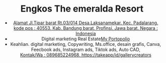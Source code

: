  <!DOCTYPE html>
<html lang="id">
<head>
    <meta charset="UTF-8">
    <meta name="viewport" content="width=device-width, initial-scale=1.0">
    <title>Portofolio Saya</title>
    <link rel="stylesheet" href="styles.css">
</head>
<body>
    <header>
        <h1>Engkos The emeralda Resort</h1>
        <nav>
            <ul>
                <li><a href="#about">Alamat Jl.Tipar barat Rt.03/014 Desa.Laksanamekar. Kec. Padalarang. kode pos : 40553. Kab. Bandung barat. Profinsi. Jawa barat. Negara : Indonesia</a></li>
               
 <li>Digital marketing Real Estate<a href="# my portopolio">My Portopolio</a></li><li> Keahlian.
               digital marketing,
                  Copywriting,  Ms.office,   desain grafis,  Canva,   Feecbook ads,   Instagram ads,  Tiktok ads,  Auto CAD,</li><a
               href="#contact">Kontak/Wa : 089685224968.
                   https://takeapp/id/gallerycreators
                   
                  
